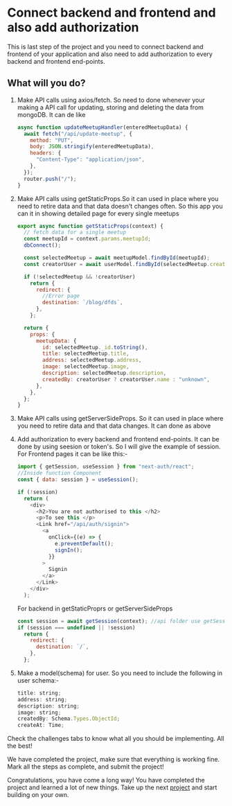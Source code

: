 # Connect backend and frontend and also add authorization

This is last step of the project and you need to connect backend and frontend of your application and also need to add authorization to every backend and frontend end-points.

## What will you do?

1. Make API calls using axios/fetch. So need to done whenever your making a API call for updating, storing and deleting the data from mongoDB. It can de like

   ```javascript
   async function updateMeetupHandler(enteredMeetupData) {
     await fetch("/api/update-meetup", {
       method: "PUT",
       body: JSON.stringify(enteredMeetupData),
       headers: {
         "Content-Type": "application/json",
       },
     });
     router.push("/");
   }
   ```

2. Make API calls using getStaticProps.So it can used in place where you need to retire data and that data doesn't changes often. So this app you can it in showing detailed page for every single meetups

   ```javascript
   export async function getStaticProps(context) {
     // fetch data for a single meetup
     const meetupId = context.params.meetupId;
     dbConnect();

     const selectedMeetup = await meetupModel.findById(meetupId);
     const creatorUser = await userModel.findById(selectedMeetup.createdBy);

     if (!selectedMeetup && !creatorUser)
       return {
         redirect: {
           //Error page
           destination: `/blog/dfds`,
         },
       };

     return {
       props: {
         meetupData: {
           id: selectedMeetup._id.toString(),
           title: selectedMeetup.title,
           address: selectedMeetup.address,
           image: selectedMeetup.image,
           description: selectedMeetup.description,
           createdBy: creatorUser ? creatorUser.name : "unknown",
         },
       },
     };
   }
   ```

3. Make API calls using getServerSideProps. So it can used in place where you need to retire data and that data changes. It can done as above

4. Add authorization to every backend and frontend end-points. It can be done by using seesion or token's. So I will give the example of session.
   For Frontend pages it can be like this:-

   ```javascript
   import { getSession, useSession } from "next-auth/react";
   //Inside function Component
   const { data: session } = useSession();

   if (!session)
     return (
       <div>
         <h2>You are not authorised to this </h2>
         <p>To see this </p>
         <Link href="/api/auth/signin">
           <a
             onClick={(e) => {
               e.preventDefault();
               signIn();
             }}
           >
             Signin
           </a>
         </Link>
       </div>
     );
   ```

   For backend in getStaticProprs or getServerSideProps

   ```javascript
   const session = await getSession(context); //api folder use getSession({req});
   if (session === undefined || !session)
     return {
       redirect: {
         destination: `/`,
       },
     };
   ```

5. Make a model(schema) for user. So you need to include the following in user schema:-
   ```javascript
   title: string;
   address: string;
   description: string;
   image: string;
   createdBy: Schema.Types.ObjectId;
   createAt: Time;
   ```

Check the challenges tabs to know what all you should be implementing. All the best!

We have completed the project, make sure that everything is working fine. Mark all the steps as complete, and submit the project!

Congratulations, you have come a long way! You have completed the project and learned a lot of new things. Take up the next [project](https://codedamn.com/projects) and start building on your own.
